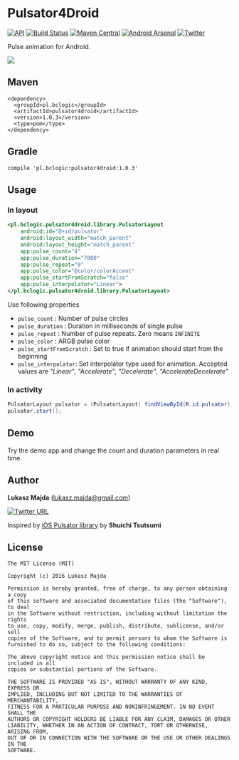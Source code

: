 Pulsator4Droid
===========
[![API](https://img.shields.io/badge/API-11%2B-brightgreen.svg)](https://android-arsenal.com/api?level=11)
[![Build Status](https://travis-ci.org/booncol/Pulsator4Droid.svg?branch=master)](https://travis-ci.org/booncol/Pulsator4Droid)
[![Maven Central](https://maven-badges.herokuapp.com/maven-central/pl.bclogic/pulsator4droid/badge.svg)](https://maven-badges.herokuapp.com/maven-central/pl.bclogic/pulsator4droid)
[![Android Arsenal](https://img.shields.io/badge/Android%20Arsenal-Pulsator4Droid-green.svg?style=true)](https://android-arsenal.com/details/1/3873)
[![Twitter](https://img.shields.io/badge/twitter-@booncol-blue.svg?style=flat)](http://twitter.com/booncol)

Pulse animation for Android.

![](demo.gif)

## Maven

```
<dependency>
  <groupId>pl.bclogic</groupId>
  <artifactId>pulsator4droid</artifactId>
  <version>1.0.3</version>
  <type>pom</type>
</dependency>
```

## Gradle

```
compile 'pl.bclogic:pulsator4droid:1.0.3'
```

## Usage
### In layout

```xml
<pl.bclogic.pulsator4droid.library.PulsatorLayout
	android:id="@+id/pulsator"
	android:layout_width="match_parent"
	android:layout_height="match_parent"
	app:pulse_count="4"
	app:pulse_duration="7000"
	app:pulse_repeat="0"
	app:pulse_color="@color/colorAccent"
	app:pulse_startFromScratch="false"
	app:pulse_interpolator="Linear">
</pl.bclogic.pulsator4droid.library.PulsatorLayout>
```

Use following properties

- `pulse_count` : Number of pulse circles
- `pulse_duration` : Duration in milliseconds of single pulse
- `pulse_repeat` : Number of pulse repeats. Zero means `INFINITE`
- `pulse_color` : ARGB pulse color
- `pulse_startFromScratch` : Set to true if animation should start from the beginning
- `pulse_interpolator`: Set interpolator type used for animation. Accepted values are *"Linear"*, *"Accelerate"*, *"Decelerate"*, *"AccelerateDecelerate"*

### In activity

```java
PulsatorLayout pulsator = (PulsatorLayout) findViewById(R.id.pulsator);
pulsator.start();
```

## Demo

Try the demo app and change the count and duration parameters in real time.

## Author

**Lukasz Majda** (lukasz.majda@gmail.com)

[![Twitter URL](https://img.shields.io/twitter/url/https/twitter.com/booncol.svg?style=social&label=Follow%20%40booncol)](https://twitter.com/booncol)

Inspired by [iOS Pulsator library](https://github.com/shu223/Pulsator) by **Shuichi Tsutsumi**


## License

```
The MIT License (MIT)

Copyright (c) 2016 Lukasz Majda

Permission is hereby granted, free of charge, to any person obtaining a copy
of this software and associated documentation files (the "Software"), to deal
in the Software without restriction, including without limitation the rights
to use, copy, modify, merge, publish, distribute, sublicense, and/or sell
copies of the Software, and to permit persons to whom the Software is
furnished to do so, subject to the following conditions:

The above copyright notice and this permission notice shall be included in all
copies or substantial portions of the Software.

THE SOFTWARE IS PROVIDED "AS IS", WITHOUT WARRANTY OF ANY KIND, EXPRESS OR
IMPLIED, INCLUDING BUT NOT LIMITED TO THE WARRANTIES OF MERCHANTABILITY,
FITNESS FOR A PARTICULAR PURPOSE AND NONINFRINGEMENT. IN NO EVENT SHALL THE
AUTHORS OR COPYRIGHT HOLDERS BE LIABLE FOR ANY CLAIM, DAMAGES OR OTHER
LIABILITY, WHETHER IN AN ACTION OF CONTRACT, TORT OR OTHERWISE, ARISING FROM,
OUT OF OR IN CONNECTION WITH THE SOFTWARE OR THE USE OR OTHER DEALINGS IN THE
SOFTWARE.
```
